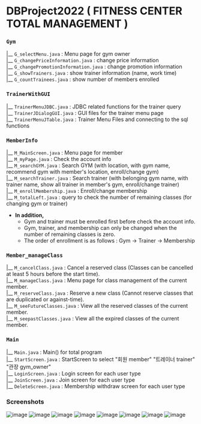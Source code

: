 # DBProject2022 ( FITNESS CENTER TOTAL MANAGEMENT )

### `Gym`
|__ `G_selectMenu.java`   :  Menu page for gym owner  
|__ `G_changePriceInformation.java` : change price information  
|__ `G_changePromotionInformation.java` :  change promotion information  
|__ `G_showTrainers.java` : show trainer information (name, work time)  
|__ `G_countTrainees.java`  : show number of members enrolled      

### `TrainerWithGUI`  
|__ `TrainerMenuJDBC.java`   :  JDBC related functions for the trainer query  
|__ `TrainerJDialogGUI.java` :  GUI files for the trainer menu page   
|__ `TrainerMenuJTable.java` :  Trainer Menu Files and connecting to the sql functions  

  
### `MemberInfo`
|__ `M_MainScreen.java` : Menu page for member    
|__ `M_myPage.java` : Check the account info   
|__ `M_searchGYM.java` : Search GYM (with location, with gym name, recommend gym with member's location, enroll/change gym)  
|__ `M_searchTrainer.java` : Search trainer (with belonging gym name, with trainer name, show all trainer in member's gym, enroll/change trainer)    
|__ `M_enrollMembership.java` : Enroll/change membership     
|__ `M_totalLeft.java` : query to check the number of remaining classes (for changing gym or trainer)   
* **In addition,**  
  * Gym and trainer must be enrolled first before check the account info.
  * Gym, trainer, and membership can only be changed when the number of remaining classes is zero.
  * The order of enrollment is as follows : Gym -> Trainer -> Membership

### `Member_manageClass`
|__ `M_cancelClass.java` : Cancel a reserved class (Classes can be cancelled at least 5 hours before the start time).  
|__ `M_manageClass.java` : Menu page for class management of the current member.  
|__ `M_reserveClass.java` : Reserve a new class (Cannot reserve classes that are duplicated or against-time).  
|__ `M_seeFutureClasses.java` : View all the reserved classes of the current member.\
|__ `M_seepastClasses.java` : View all the expired classes of the current member.

### `Main`
|__ `Main.java` : Main() for total program  
|__ `StartScreen.java` : StartScreen to select "회원 member" "트레이너 trainer" "관장 gym_owner"  
|__ `LoginScreen.java` : Login screen for each user type\
|__ `JoinScreen.java` : Join screen for each user type\
|__ `DeleteScreen.java` : Membership withdraw screen for each user type

### Screenshots
![image](https://user-images.githubusercontent.com/90602936/177673705-58f6ccb7-476a-4c0a-a1a1-876d91775ab4.png)
![image](https://user-images.githubusercontent.com/90602936/177673729-fce39976-7fa1-4e33-885d-b8a4be41d599.png)
![image](https://user-images.githubusercontent.com/90602936/177673746-26805697-ccd3-48bb-9cd3-3fa6fb52868a.png)
![image](https://user-images.githubusercontent.com/90602936/177673769-78e00ee6-af84-43e1-93a9-d12cc82da8ac.png)
![image](https://user-images.githubusercontent.com/90602936/177673796-380c68d7-d395-43b0-8873-b65c7cb5236a.png)
![image](https://user-images.githubusercontent.com/90602936/177673817-92aff119-d261-43eb-9dea-1622c537b56b.png)
![image](https://user-images.githubusercontent.com/90602936/177673842-4daa2605-7a3e-492a-b6a6-7a164c2c5f0c.png)
![image](https://user-images.githubusercontent.com/90602936/177673874-0c0fa8f9-71ec-40ef-90fe-13fb4ba48f93.png)
